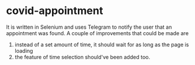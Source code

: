 ﻿# covid-appointment
It is written in Selenium and uses Telegram to notify the user that an appointment was found.
A couple of improvements that could be made are
1) instead of a set amount of time, it should wait for as long as the page is loading
2) the feature of time selection should've been added too.
